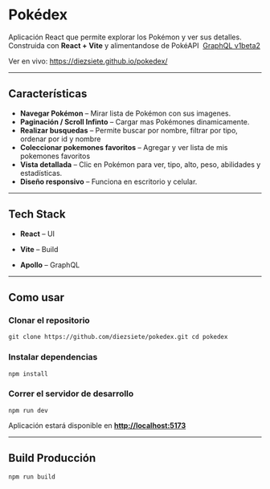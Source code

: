 # Pokédex

Aplicación React que permite explorar los Pokémon y ver sus detalles.
Construida con  **React + Vite** y alimentandose de PokéAPI  [GraphQL v1beta2](https://pokeapi.co/docs/graphql#v1beta2)

Ver en vivo: https://diezsiete.github.io/pokedex/

---

## Características

- **Navegar Pokémon** – Mirar lista de Pokémon con sus imagenes.
- **Paginación / Scroll Infinto** – Cargar mas Pokémones dinamicamente.
- **Realizar busquedas** – Permite buscar por nombre,  filtrar por tipo, ordenar por id y nombre
- **Coleccionar pokemones favoritos** – Agregar y ver lista de mis pokemones favoritos
- **Vista detallada** – Clic en Pokémon para ver, tipo, alto, peso, abilidades y estadísticas.
- **Diseño responsivo** – Funciona en escritorio y celular.

---

## Tech Stack

- **React** – UI

- **Vite** – Build

- **Apollo** – GraphQL

---

## Como usar

### Clonar el repositorio

`git clone https://github.com/diezsiete/pokedex.git cd pokedex`

###  Instalar dependencias

`npm install`

### Correr el servidor de desarrollo

`npm run dev`

Aplicación estará disponible en **[http://localhost:5173](http://localhost:5173)**

---

## Build Producción

`npm run build`